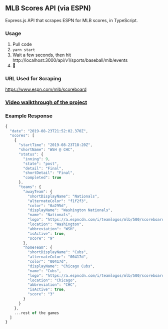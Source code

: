 ## MLB Scores API (via ESPN)
Express.js API that scrapes ESPN for MLB scores, in TypeScript.

### Usage
1. Pull code
2. ```yarn start```
3. Wait a few seconds, then hit http://localhost:3000/api/v1/sports/baseball/mlb/events
4. 🎉

### URL Used for Scraping
https://www.espn.com/mlb/scoreboard

### [Video walkthrough of the project](https://youtu.be/lgdMD0FAflI)

### Example Response
```javascript
{
  "date": "2019-08-23T21:52:02.370Z",
  "scores": [
    {
      "startTime": "2019-08-23T18:20Z",
      "shortName": "WSH @ CHC",
      "status": {
        "inning": 9,
        "state": "post",
        "detail": "Final",
        "shortDetail": "Final",
        "completed": true
      },
      "teams": {
        "awayTeam": {
          "shortDisplayName": "Nationals",
          "alternateColor": "f1f2f3",
          "color": "0a295d",
          "displayName": "Washington Nationals",
          "name": "Nationals",
          "logo": "https://a.espncdn.com/i/teamlogos/mlb/500/scoreboard/wsh.png",
          "location": "Washington",
          "abbreviation": "WSH",
          "isActive": true,
          "score": "9"
        },
        "homeTeam": {
          "shortDisplayName": "Cubs",
          "alternateColor": "00417d",
          "color": "00417d",
          "displayName": "Chicago Cubs",
          "name": "Cubs",
          "logo": "https://a.espncdn.com/i/teamlogos/mlb/500/scoreboard/chc.png",
          "location": "Chicago",
          "abbreviation": "CHC",
          "isActive": true,
          "score": "3"
        }
      }
    },
    ...rest of the games
  ]
}
```
